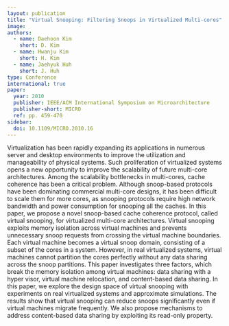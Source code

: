 ```yaml
---
layout: publication
title: "Virtual Snooping: Filtering Snoops in Virtualized Multi-cores"
image: 
authors:
  - name: Daehoon Kim
    short: D. Kim
  - name: Hwanju Kim
    short: H. Kim
  - name: Jaehyuk Huh
    short: J. Huh
type: Conference
international: true
paper:
  year: 2010
  publisher: IEEE/ACM International Symposium on Microarchitecture 
  publisher-short: MICRO
  ref: pp. 459-470
sidebar:
  doi: 10.1109/MICRO.2010.16
---
```

Virtualization has been rapidly expanding its applications in numerous server and desktop environments to improve the utilization and manageability of physical systems. Such proliferation of virtualized systems opens a new opportunity to improve the scalability of future multi-core architectures. Among the scalability bottlenecks in multi-cores, cache coherence has been a critical problem. Although snoop-based protocols have been dominating commercial multi-core designs, it has been difficult to scale them for more cores, as snooping protocols require high network bandwidth and power consumption for snooping all the caches. In this paper, we propose a novel snoop-based cache coherence protocol, called virtual snooping, for virtualized multi-core architectures. Virtual snooping exploits memory isolation across virtual machines and prevents unnecessary snoop requests from crossing the virtual machine boundaries. Each virtual machine becomes a virtual snoop domain, consisting of a subset of the cores in a system. However, in real virtualized systems, virtual machines cannot partition the cores perfectly without any data sharing across the snoop partitions. This paper investigates three factors, which break the memory isolation among virtual machines: data sharing with a hyper visor, virtual machine relocation, and content-based data sharing. In this paper, we explore the design space of virtual snooping with experiments on real virtualized systems and approximate simulations. The results show that virtual snooping can reduce snoops significantly even if virtual machines migrate frequently. We also propose mechanisms to address content-based data sharing by exploiting its read-only property.
